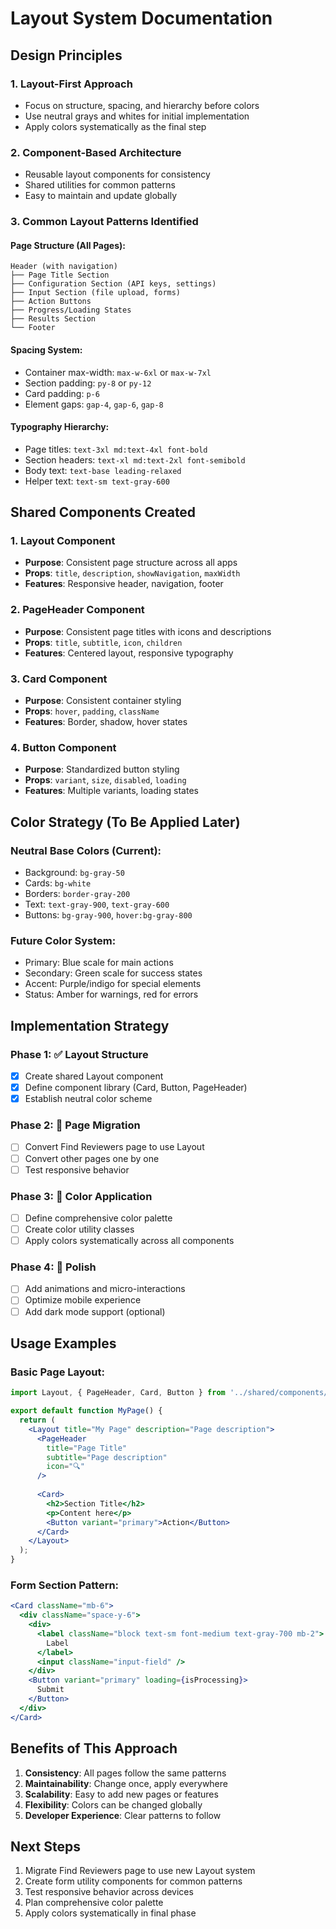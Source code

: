 # Layout System Documentation

## Design Principles

### 1. Layout-First Approach
- Focus on structure, spacing, and hierarchy before colors
- Use neutral grays and whites for initial implementation
- Apply colors systematically as the final step

### 2. Component-Based Architecture
- Reusable layout components for consistency
- Shared utilities for common patterns
- Easy to maintain and update globally

### 3. Common Layout Patterns Identified

#### Page Structure (All Pages):
```
Header (with navigation)
├── Page Title Section
├── Configuration Section (API keys, settings)
├── Input Section (file upload, forms)
├── Action Buttons
├── Progress/Loading States
├── Results Section
└── Footer
```

#### Spacing System:
- Container max-width: `max-w-6xl` or `max-w-7xl`
- Section padding: `py-8` or `py-12`
- Card padding: `p-6`
- Element gaps: `gap-4`, `gap-6`, `gap-8`

#### Typography Hierarchy:
- Page titles: `text-3xl md:text-4xl font-bold`
- Section headers: `text-xl md:text-2xl font-semibold`
- Body text: `text-base leading-relaxed`
- Helper text: `text-sm text-gray-600`

## Shared Components Created

### 1. Layout Component
- **Purpose**: Consistent page structure across all apps
- **Props**: `title`, `description`, `showNavigation`, `maxWidth`
- **Features**: Responsive header, navigation, footer

### 2. PageHeader Component  
- **Purpose**: Consistent page titles with icons and descriptions
- **Props**: `title`, `subtitle`, `icon`, `children`
- **Features**: Centered layout, responsive typography

### 3. Card Component
- **Purpose**: Consistent container styling
- **Props**: `hover`, `padding`, `className`
- **Features**: Border, shadow, hover states

### 4. Button Component
- **Purpose**: Standardized button styling
- **Props**: `variant`, `size`, `disabled`, `loading`
- **Features**: Multiple variants, loading states

## Color Strategy (To Be Applied Later)

### Neutral Base Colors (Current):
- Background: `bg-gray-50`
- Cards: `bg-white`
- Borders: `border-gray-200`
- Text: `text-gray-900`, `text-gray-600`
- Buttons: `bg-gray-900`, `hover:bg-gray-800`

### Future Color System:
- Primary: Blue scale for main actions
- Secondary: Green scale for success states
- Accent: Purple/indigo for special elements
- Status: Amber for warnings, red for errors

## Implementation Strategy

### Phase 1: ✅ Layout Structure
- [x] Create shared Layout component
- [x] Define component library (Card, Button, PageHeader)
- [x] Establish neutral color scheme

### Phase 2: 🔄 Page Migration
- [ ] Convert Find Reviewers page to use Layout
- [ ] Convert other pages one by one
- [ ] Test responsive behavior

### Phase 3: 🔲 Color Application
- [ ] Define comprehensive color palette
- [ ] Create color utility classes
- [ ] Apply colors systematically across all components

### Phase 4: 🔲 Polish
- [ ] Add animations and micro-interactions
- [ ] Optimize mobile experience
- [ ] Add dark mode support (optional)

## Usage Examples

### Basic Page Layout:
```jsx
import Layout, { PageHeader, Card, Button } from '../shared/components/Layout';

export default function MyPage() {
  return (
    <Layout title="My Page" description="Page description">
      <PageHeader 
        title="Page Title" 
        subtitle="Page description"
        icon="🔍" 
      />
      
      <Card>
        <h2>Section Title</h2>
        <p>Content here</p>
        <Button variant="primary">Action</Button>
      </Card>
    </Layout>
  );
}
```

### Form Section Pattern:
```jsx
<Card className="mb-6">
  <div className="space-y-6">
    <div>
      <label className="block text-sm font-medium text-gray-700 mb-2">
        Label
      </label>
      <input className="input-field" />
    </div>
    <Button variant="primary" loading={isProcessing}>
      Submit
    </Button>
  </div>
</Card>
```

## Benefits of This Approach

1. **Consistency**: All pages follow the same patterns
2. **Maintainability**: Change once, apply everywhere  
3. **Scalability**: Easy to add new pages or features
4. **Flexibility**: Colors can be changed globally
5. **Developer Experience**: Clear patterns to follow

## Next Steps

1. Migrate Find Reviewers page to use new Layout system
2. Create form utility components for common patterns
3. Test responsive behavior across devices
4. Plan comprehensive color palette
5. Apply colors systematically in final phase